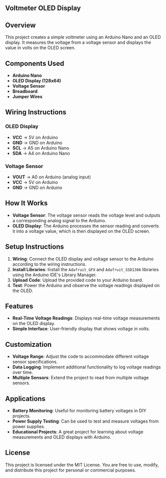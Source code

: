 ## Voltmeter OLED Display

## Overview

This project creates a simple voltmeter using an Arduino Nano and an OLED display. It measures the voltage from a voltage sensor and displays the value in volts on the OLED screen.

## Components Used

- **Arduino Nano**
- **OLED Display (128x64)**
- **Voltage Sensor**
- **Breadboard**
- **Jumper Wires**

## Wiring Instructions

### OLED Display
- **VCC** -> 5V on Arduino
- **GND** -> GND on Arduino
- **SCL** -> A5 on Arduino Nano
- **SDA** -> A4 on Arduino Nano

### Voltage Sensor
- **VOUT** -> A0 on Arduino (analog input)
- **VCC** -> 5V on Arduino
- **GND** -> GND on Arduino

## How It Works

- **Voltage Sensor**: The voltage sensor reads the voltage level and outputs a corresponding analog signal to the Arduino.
- **OLED Display**: The Arduino processes the sensor reading and converts it into a voltage value, which is then displayed on the OLED screen.

## Setup Instructions

1. **Wiring**: Connect the OLED display and voltage sensor to the Arduino according to the wiring instructions.
2. **Install Libraries**: Install the `Adafruit_GFX` and `Adafruit_SSD1306` libraries using the Arduino IDE's Library Manager.
3. **Upload Code**: Upload the provided code to your Arduino board.
4. **Test**: Power the Arduino and observe the voltage readings displayed on the OLED.

## Features

- **Real-Time Voltage Readings**: Displays real-time voltage measurements on the OLED display.
- **Simple Interface**: User-friendly display that shows voltage in volts.

## Customization

- **Voltage Range**: Adjust the code to accommodate different voltage sensor specifications.
- **Data Logging**: Implement additional functionality to log voltage readings over time.
- **Multiple Sensors**: Extend the project to read from multiple voltage sensors.

## Applications

- **Battery Monitoring**: Useful for monitoring battery voltages in DIY projects.
- **Power Supply Testing**: Can be used to test and measure voltages from power supplies.
- **Educational Projects**: A great project for learning about voltage measurements and OLED displays with Arduino.

## License

This project is licensed under the MIT License. You are free to use, modify, and distribute this project for personal or commercial purposes.
